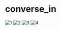 # converse_in

![1](https://github.com/salvinjosf/Converse_IN/assets/124342493/96db76c6-142d-4c48-80ee-ecdcdd451b94)
![2](https://github.com/salvinjosf/Converse_IN/assets/124342493/98225cc2-d3bc-4f2c-a6f2-d34770556fcd)
![3](https://github.com/salvinjosf/Converse_IN/assets/124342493/e66cc7c9-b344-4e77-829b-5ba1d2618489)
![4](https://github.com/salvinjosf/Converse_IN/assets/124342493/15c3a4ea-87e9-404c-8fcf-ea05c9621595)
